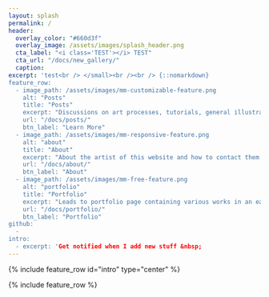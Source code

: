 ```yaml
---
layout: splash
permalink: /
header:
  overlay_color: "#660d3f"
  overlay_image: /assets/images/splash_header.png
  cta_label: "<i class='TEST'></i> TEST"
  cta_url: "/docs/new_gallery/"
  caption:
excerpt: 'test<br /> </small><br /><br /> {::nomarkdown}
feature_row:
  - image_path: /assets/images/mm-customizable-feature.png
    alt: "Posts"
    title: "Posts"
    excerpt: "Discussions on art processes, tutorials, general illustration subjects, and more."
    url: "/docs/posts/"
    btn_label: "Learn More"
  - image_path: /assets/images/mm-responsive-feature.png
    alt: "about"
    title: "About"
    excerpt: "About the artist of this website and how to contact them."
    url: "/docs/about/"
    btn_label: "About"
  - image_path: /assets/images/mm-free-feature.png
    alt: "portfolio"
    title: "Portfolio"
    excerpt: "Leads to portfolio page containing various works in an easily navigable manner."
    url: "/docs/portfolio/"
    btn_label: "Portfolio"
github:
  - 
intro:
  - excerpt: 'Get notified when I add new stuff &nbsp;
---
```


{% include feature_row id="intro" type="center" %}

{% include feature_row %}
